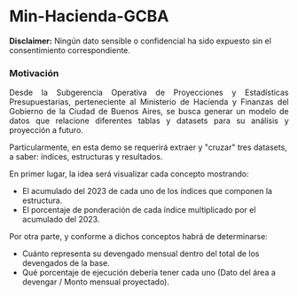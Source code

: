 # Min-Hacienda-GCBA

**Disclaimer:** Ningún dato sensible o confidencial ha sido expuesto sin el consentimiento correspondiente.


### Motivación
<p align="justify"> Desde la Subgerencia Operativa de Proyecciones y Estadísticas Presupuestarias, perteneciente al Ministerio de Hacienda y Finanzas del Gobierno de la Ciudad de Buenos Aires, se busca generar un modelo de datos que relacione diferentes tablas y datasets para su análisis y proyección a futuro.

Particularmente, en esta demo se requerirá extraer y "cruzar" tres datasets, a saber: índices, estructuras y resultados.

En primer lugar, la idea será visualizar cada concepto mostrando:
- El acumulado del 2023 de cada uno de los índices que componen la estructura.
- El porcentaje de ponderación de cada índice multiplicado por el acumulado del 2023.

Por otra parte, y conforme a dichos conceptos habrá de determinarse:
- Cuánto representa su devengado mensual dentro del total de los devengados de la base. 
- Qué porcentaje de ejecución debería tener cada uno (Dato del área a devengar / Monto mensual proyectado).
</p>
